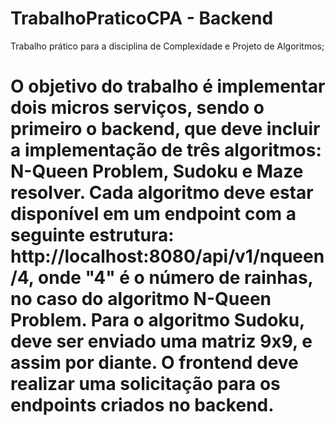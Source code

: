 # TrabalhoPraticoCPA - Backend
Trabalho prático para a disciplina de Complexidade e Projeto de Algoritmos;

# O objetivo do trabalho é implementar dois micros serviços, sendo o primeiro o backend, que deve incluir a implementação de três algoritmos: N-Queen Problem, Sudoku e Maze resolver. Cada algoritmo deve estar disponível em um endpoint com a seguinte estrutura: http://localhost:8080/api/v1/nqueen/4, onde "4" é o número de rainhas, no caso do algoritmo N-Queen Problem. Para o algoritmo Sudoku, deve ser enviado uma matriz 9x9, e assim por diante. O frontend deve realizar uma solicitação para os endpoints criados no backend.
